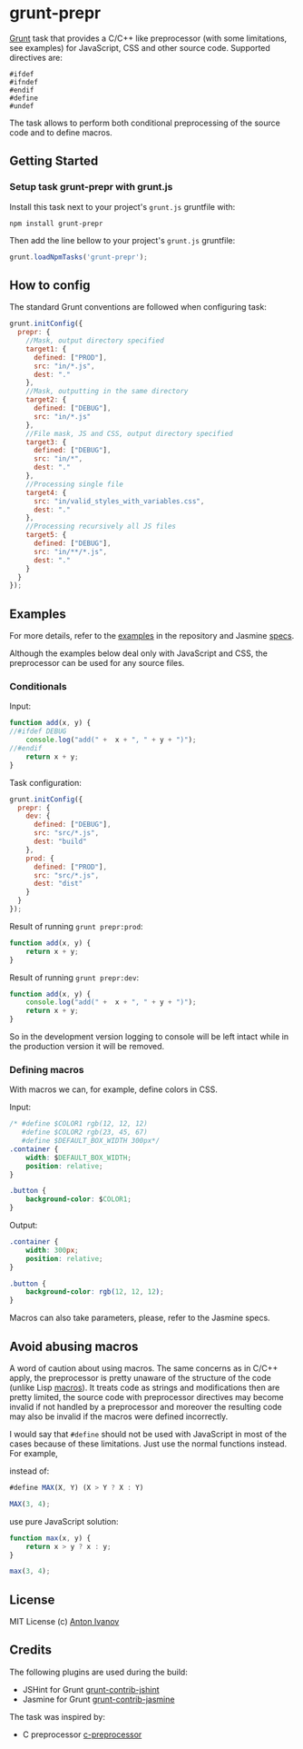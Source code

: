 grunt-prepr
=============

[Grunt][grunt] task that provides a C/C++ like preprocessor (with some limitations, see examples) for JavaScript, CSS and other source code. Supported directives are:

```
#ifdef
#ifndef
#endif
#define
#undef
```

The task allows to perform both conditional preprocessing of the source code and to define macros.

## Getting Started

### Setup task grunt-prepr with grunt.js

Install this task next to your project's `grunt.js` gruntfile with:

```shell
npm install grunt-prepr
```

Then add the line bellow to your project's `grunt.js` gruntfile:

```javascript
grunt.loadNpmTasks('grunt-prepr');
```

## How to config

The standard Grunt conventions are followed when configuring task:

```javascript
grunt.initConfig({
  prepr: {
    //Mask, output directory specified
    target1: {
      defined: ["PROD"],
      src: "in/*.js",
      dest: "."
    },
    //Mask, outputting in the same directory
    target2: {
      defined: ["DEBUG"],
      src: "in/*.js"
    },
    //File mask, JS and CSS, output directory specified
    target3: {
      defined: ["DEBUG"],
      src: "in/*",
      dest: "."
    },
    //Processing single file
    target4: {
      src: "in/valid_styles_with_variables.css",
      dest: "."
    },
    //Processing recursively all JS files
    target5: {
      defined: ["DEBUG"],
      src: "in/**/*.js",
      dest: "."
    }
  }
});
```

## Examples

For more details, refer to the [examples](https://github.com/antivanov/grunt-prepr/tree/master/examples) in the repository and Jasmine [specs](https://github.com/antivanov/grunt-prepr/tree/master/spec).

Although the examples below deal only with JavaScript and CSS, the preprocessor can be used for any source files.

### Conditionals

Input:

```javascript
function add(x, y) {
//#ifdef DEBUG
	console.log("add(" +  x + ", " + y + ")");
//#endif
	return x + y;
}
```

Task configuration:

```javascript
grunt.initConfig({
  prepr: {
    dev: {
      defined: ["DEBUG"],
      src: "src/*.js",
      dest: "build"
    },
    prod: {
      defined: ["PROD"],
      src: "src/*.js",
      dest: "dist"
    }
  }
});
```

Result of running `grunt prepr:prod`:

```javascript
function add(x, y) {
	return x + y;
}
```

Result of running `grunt prepr:dev`:

```javascript
function add(x, y) {
	console.log("add(" +  x + ", " + y + ")");
	return x + y;
}
```

So in the development version logging to console will be left intact while in the production version it will be removed.

### Defining macros

With macros we can, for example, define colors in CSS.

Input:

```css
/* #define $COLOR1 rgb(12, 12, 12)
   #define $COLOR2 rgb(23, 45, 67)
   #define $DEFAULT_BOX_WIDTH 300px*/
.container {
    width: $DEFAULT_BOX_WIDTH;
    position: relative;
}

.button {
    background-color: $COLOR1;
}
```

Output:

```css
.container {
    width: 300px;
    position: relative;
}

.button {
    background-color: rgb(12, 12, 12);
}
```

Macros can also take parameters, please, refer to the Jasmine specs.

## Avoid abusing macros

A word of caution about using macros. The same concerns as in C/C++ apply, the preprocessor is pretty unaware of the structure of the
code (unlike Lisp [macros](http://www.gigamonkeys.com/book/macros-defining-your-own.html)). It treats code as strings and modifications then are pretty limited, the source code with preprocessor directives may become invalid if not handled by a preprocessor and moreover the resulting code may also be invalid if the macros were defined incorrectly.

I would say that `#define` should not be used with JavaScript in most of the cases because of these limitations. Just use the normal functions instead. For example,

instead of:

```javascript
#define MAX(X, Y) (X > Y ? X : Y)

MAX(3, 4);
```

use pure JavaScript solution:

```javascript
function max(x, y) {
    return x > y ? x : y;
}

max(3, 4);
```

## License

MIT License
(c) [Anton Ivanov](http://smthngsmwhr.wordpress.com/)

Credits
---------------

The following plugins are used during the build:

* JSHint for Grunt [grunt-contrib-jshint][grunt-contrib-jshint]
* Jasmine for Grunt [grunt-contrib-jasmine][grunt-contrib-jasmine]

The task was inspired by:

* C preprocessor [c-preprocessor][c-preprocessor]

[c-preprocessor]: http://en.wikipedia.org/wiki/C_preprocessor
[grunt]: https://github.com/cowboy/grunt
[grunt-contrib-jshint]: https://github.com/gruntjs/grunt-contrib-jshint
[grunt-contrib-jasmine]: https://github.com/gruntjs/grunt-contrib-jasmine